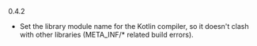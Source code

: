 0.4.2

* Set the library module name for the Kotlin compiler, so it doesn't clash with other libraries (META_INF/* related build errors).